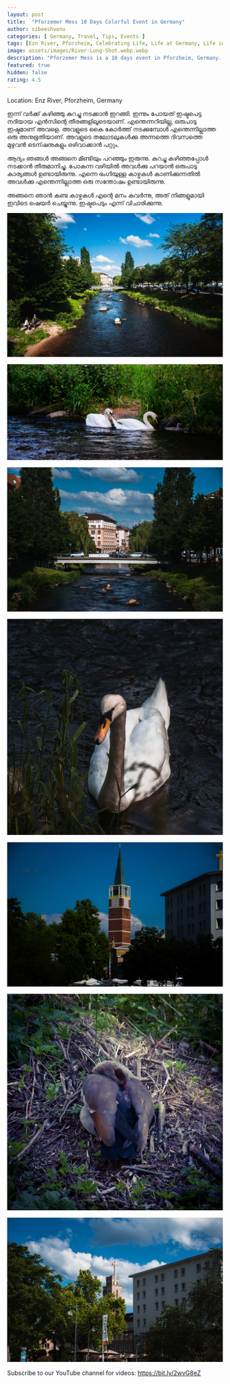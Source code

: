 ```yaml
---
layout: post
title:  "Pforzemer Mess 10 Days Colorful Event in Germany"
author: sibeeshvenu
categories: [ Germany, Travel, Tips, Events ]
tags: [Ezn River, Pforzheim, Celebrating Life, Life at Germany, Life in Germany, Sibeesh Passion, Njan Oru Malayali, ഞാൻ ഒരു മലയാളി, https://njan-oru-malayali.com/, Germaniyile Nalukal, Germany, Malayali in Germany, Indians in Germany, Keralite in Germany, Malayalees in Germany]
image: assets/images/River-Long-Shot.webp.webp
description: "Pforzemer Mess is a 10 days event in Pforzheim, Germany. It is an amazing event where people from different cities will gather together in Pforzheim."
featured: true
hidden: false
rating: 4.5
---
```


Location: Enz River, Pforzheim, Germany

ഇന്ന് വർക്ക് കഴിഞ്ഞു കുറച്ചു നടക്കാൻ ഇറങ്ങി. ഇന്നും പോയത് ഇഷ്ടപെട്ട നദിയായ എൻസിന്റെ തീരങ്ങളിലൂടെയാണ്. എന്തെന്നറിയില്ല, ഒരുപാടു ഇഷ്ടമാണ് അവളെ. അവളുടെ കൈ കോർത്ത് നടക്കുമ്പോൾ എന്തെന്നില്ലാത്ത ഒരു അനുഭൂതിയാണ്. അവളുടെ തലോടലുകൾക്കു അന്നത്തെ ദിവസത്തെ മുഴുവൻ ടെന്ഷനുകളും ഒഴിവാക്കാൻ പറ്റും. 

ആദ്യം ഞങ്ങൾ അങ്ങനെ മിണ്ടിയും പറഞ്ഞും ഇരുന്നു. കുറച്ചു കഴിഞ്ഞപ്പോൾ നടക്കാൻ തീരുമാനിച്ചു. പോകുന്ന വഴിയിൽ അവൾക്കു പറയാൻ ഒരുപാടു കാര്യങ്ങൾ ഉണ്ടായിരുന്നു. എന്നെ ഭംഗിയുള്ള കാഴ്ചകൾ കാണിക്കുന്നതിൽ അവൾക്കു എന്തെന്നില്ലാത്ത ഒരു സന്തോഷം ഉണ്ടായിരുന്നു. 

അങ്ങനെ ഞാൻ കണ്ട കാഴ്ചകൾ എന്റെ മനം കവർന്നു, അത് നിങ്ങളുമായി ഇവിടെ ഷെയർ ചെയ്യുന്നു. ഇഷ്ടപെടും എന്ന് വിചാരിക്കുന്നു. 

<p>
<img class="shadow-lg" src="/assets/images/River-Long-Shot.webp" alt="Enz River Long Shot">
</p> 

<p>
<img class="shadow-lg" src="/assets/images/Two-Swan.webp" alt="Two Lovely Swan">
</p> 

<p>
<img class="shadow-lg" src="/assets/images/Closed-Look.webp" alt="Enz River Close Look">
</p> 

<p>
<img class="shadow-lg" src="/assets/images/Single-Swan.webp" alt="Single Swan">
</p> 

<p>
<img class="shadow-lg" src="/assets/images/Church-Closed-Look.webp" alt="Church Close Look">
</p> 

<p>
<img class="shadow-lg" src="/assets/images/Suprising-Duck.webp" alt="Duck">
</p> 

<p>
<img class="shadow-lg" src="/assets/images/Church.webp" alt="Church">
</p> 

<p>
Subscribe to our YouTube channel for videos: <a target="_blank" href="https://bit.ly/2wvG8eZ">https://bit.ly/2wvG8eZ</a>
</p>

